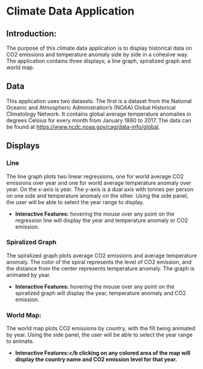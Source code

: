 # Climate Data Application

## Introduction:
The purpose of this climate data application is to display historical data on CO2 emissions and temperature anomaly side by side in a cohesive way. The application contains three displays; a line graph, spiralized graph and world map.

## Data
This application uses two datasets. The first is a dataset from the National Oceanic and Atmospheric Administration’s (NOAA) Global Historical Climatology Network. It contains global average temperature anomalies in degrees Celsius for every month from January 1880 to 2017. The data can be found at https://www.ncdc.noaa.gov/cag/data-info/global.

## Displays
### Line
The line graph plots two linear regressions, one for world average CO2 emissions over year and one for world average temperature anomaly over year. On the x-axis is year. The y-axis is a dual axis with tonnes per person on one side and temperature anomaly on the other. Using the side panel, the user will be able to select the year range to display.
* <b>Interactive Features:</b> hovering the mouse over any point on the regression line will display the year and temperature anomaly or CO2 emission.

### Spiralized Graph
The spiralized graph plots average CO2 emissions and average temperature anomaly. The color of the spiral represents the level of CO2 emission, and the distance from the center represents temperature anomaly. The graph is animated by year. 
* <b>Interactive Features:</b> hovering the mouse over any point on the spiralized graph will 
display the year, temperature anomaly and CO2 emission.

### World Map:
The world map plots CO2 emissions by country, with the fill being animated by year. Using the side panel, the user will be able to select the year range to animate.
* <b> Interactive Features:</b clicking on any colored area of the map will display the country name and CO2 emission level for that year.

